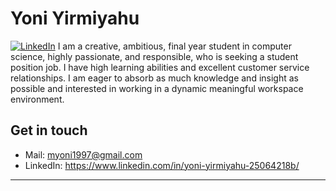 # Yoni Yirmiyahu

[![LinkedIn](https://img.shields.io/badge/LinkedIn-blue?style=flat&logo=linkedin&labelColor=blue)](https://www.linkedin.com/in/yoni-yirmiyahu-25064218b/)
I am a creative, ambitious, final year student in computer science, highly passionate, and responsible, who is seeking a student position job. I have high learning abilities and excellent customer service relationships. I am eager to absorb as much knowledge and insight as possible and interested in working in a dynamic meaningful workspace environment.

## Get in touch
- Mail: [myoni1997@gmail.com](myoni1997@gmail.com)
- LinkedIn: https://www.linkedin.com/in/yoni-yirmiyahu-25064218b/
-----

